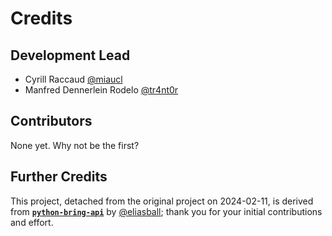 # Credits

## Development Lead

* Cyrill Raccaud [@miaucl](https://github.com/miaucl)
* Manfred Dennerlein Rodelo [@tr4nt0r](https://github.com/tr4nt0r)
  
## Contributors

None yet. Why not be the first?

## Further Credits

This project, detached from the original project on 2024-02-11, is derived from [**`python-bring-api`**](https://github.com/eliasball/python-bring-api) by [@eliasball](https://github.com/eliasball); thank you for your initial contributions and effort.
